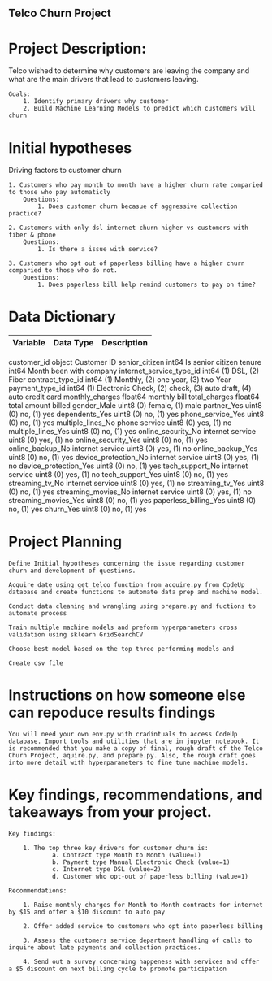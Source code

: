 ## Telco Churn Project 

# Project Description: 
Telco wished to determine why customers are leaving the company and what are the main drivers that lead to customers leaving. 

    Goals:
        1. Identify primary drivers why customer 
        2. Build Machine Learning Models to predict which customers will churn 

# Initial hypotheses 

Driving factors to customer churn 
    
    1. Customers who pay month to month have a higher churn rate comparied to those who pay automaticly
        Questions:
            1. Does customer churn becasue of aggressive collection practice?

    2. Customers with only dsl internet churn higher vs customers with fiber & phone
        Questions: 
            1. Is there a issue with service?

    3. Customers who opt out of paperless billing have a higher churn comparied to those who do not. 
        Questions: 
            1. Does paperless bill help remind customers to pay on time?
         
# Data Dictionary 

| Variable                             | Data Type  | Description                                                         |
|:-------------------------------------|:-----------|:--------------------------------------------------------------------|
customer_id                               object      Customer ID
senior_citizen                            int64       Is senior citizen
tenure                                    int64       Month been with company
internet_service_type_id                  int64       (1) DSL, (2) Fiber
contract_type_id                          int64       (1) Monthly, (2) one year, (3) two Year
payment_type_id                           int64       (1) Electronic Check, (2) check, (3) auto draft, (4) auto credit card
monthly_charges                           float64     monthly bill
total_charges                             float64     total amount billed
gender_Male                               uint8       (0) female, (1) male
partner_Yes                               uint8       (0) no, (1) yes
dependents_Yes                            uint8       (0) no, (1) yes
phone_service_Yes                         uint8       (0) no, (1) yes
multiple_lines_No phone service           uint8       (0) yes, (1) no
multiple_lines_Yes                        uint8       (0) no, (1) yes
online_security_No internet service       uint8       (0) yes, (1) no
online_security_Yes                       uint8       (0) no, (1) yes
online_backup_No internet service         uint8       (0) yes, (1) no
online_backup_Yes                         uint8       (0) no, (1) yes
device_protection_No internet service     uint8       (0) yes, (1) no
device_protection_Yes                     uint8       (0) no, (1) yes
tech_support_No internet service          uint8       (0) yes, (1) no
tech_support_Yes                          uint8       (0) no, (1) yes
streaming_tv_No internet service          uint8       (0) yes, (1) no
streaming_tv_Yes                          uint8       (0) no, (1) yes
streaming_movies_No internet service      uint8       (0) yes, (1) no
streaming_movies_Yes                      uint8       (0) no, (1) yes
paperless_billing_Yes                     uint8       (0) no, (1) yes
churn_Yes                                 uint8       (0) no, (1) yes

# Project Planning

    Define Initial hypotheses concerning the issue regarding customer churn and development of questions.

    Acquire date using get_telco function from acquire.py from CodeUp database and create functions to automate data prep and machine model. 

    Conduct data cleaning and wrangling using prepare.py and fuctions to automate process

    Train multiple machine models and preform hyperparameters cross validation using sklearn GridSearchCV

    Choose best model based on the top three performing models and

    Create csv file 

# Instructions on how someone else can repoduce results findings

    You will need your own env.py with cradintuals to access CodeUp database. Import tools and utilities that are in jupyter notebook. It is recommended that you make a copy of final, rough draft of the Telco Churn Project, aquire.py, and prepare.py. Also, the rough draft goes into more detail with hyperparameters to fine tune machine models.

# Key findings, recommendations, and takeaways from your project. 
    
    Key findings:
        
        1. The top three key drivers for customer churn is:
                a. Contract type Month to Month (value=1)
                b. Payment type Manual Electronic Check (value=1)
                c. Internet type DSL (value=2)
                d. Customer who opt-out of paperless billing (value=1)

    Recommendations:
               
        1. Raise monthly charges for Month to Month contracts for internet by $15 and offer a $10 discount to auto pay
        
        2. Offer added service to customers who opt into paperless billing
        
        3. Assess the customers service department handling of calls to inquire about late payments and collection practices.
        
        4. Send out a survey concerning happeness with services and offer a $5 discount on next billing cycle to promote participation

